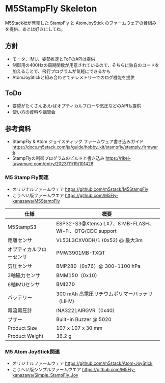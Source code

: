 # M5StampFly Skeleton

M5Stack社が発売した StampFly と AtomJoyStick のファームウェアの骨組みを提供、あとは好きにしてね。

## 方針

- モータ、IMU、姿勢推定とToFのAPIは提供
- 制御用の400Hzの周期関数が用意されているので、そちらに独自のコードを加えることで、飛行プログラムが気軽にできるかも
- AtomJoyStickと組み合わせてテレメトリーでのログ機能を提供

## ToDo

- 要望がたくさんあえrばオプティカルフローや気圧などのAPIも提供
- 使い方の資料や講習会


## 参考資料

- StampFly & Atom ジョイスティック ファームウェア書き込みガイド https://docs.m5stack.com/ja/guide/hobby_kit/stampfly/stamply_firmware
- StampFlyの制御プログラムのビルドと書き込み https://rikei-tawamure.com/entry/2023/11/19/101426

 

### M5 Stamp Fly関連

- オリジナルファームウェア https://github.com/m5stack/M5StampFly
- こうへい版ファームウエア https://github.com/M5Fly-kanazawa/M5StampFly

|仕様|概要|
|----|----|
|M5StampS3|ESP32-S3@Xtensa LX7、8 MB-FLASH、Wi-Fi、OTG/CDC support|
|距離センサ|VL53L3CXV0DH/1 (0x52) @ 最大3m|
|オプティカルフローセンサ|PMW3901MB-TXQT|
|気圧センサ|BMP280（0x76）@ 300-1100 hPa|
|3軸磁力センサ|BMM150（0x10)|
|6軸IMUセンサ|BMI270|
|バッテリー|300 mAh 高電圧リチウムポリマーバッテリ（LiHV）|
|電流電圧計|INA3221AIRGVR（0x40）|
|ブザー|Built-in Buzzer @ 5020|
|Product Size|107 x 107 x 30 mm|
|Product Weight|36.2 g|

### M5 Atom JoyStick関連

- オリジナルファームウェア https://github.com/m5stack/Atom-JoyStick
- こうへい版シンプルファームウエア https://github.com/M5Fly-kanazawa/Simple_StampFly_Joy
